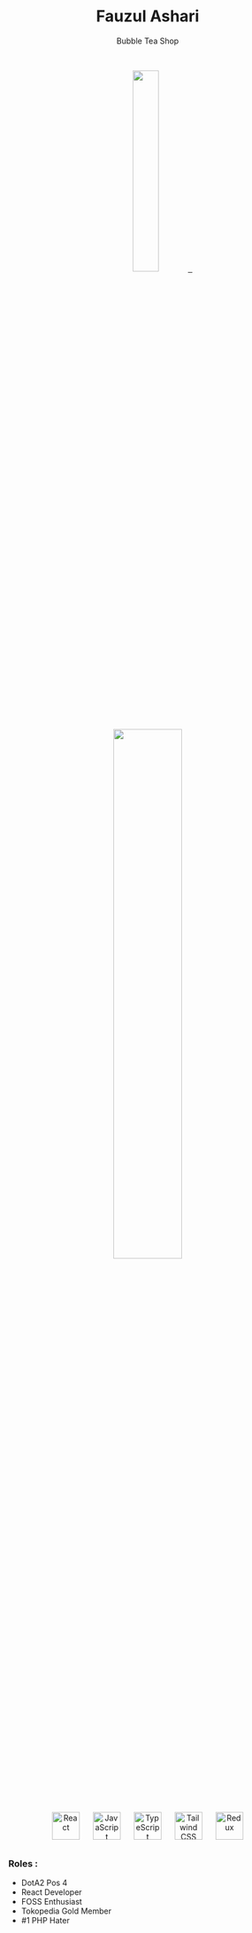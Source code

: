 <h1 align="center">
  <b>Fauzul Ashari</b>
</h1>
<p align="center">
  Bubble Tea Shop
 </p>
<br/>
<p align="center">
  <a href="https://instagram.com/paujul">
    <img width="30.5%" src="https://github-contribution-stats.vercel.app/api/?username=Paujul" />
    &nbsp;
    <br/>
    <img width="49.5%" src="https://github-readme-streak-stats.herokuapp.com/?user=Paujul&theme=gruvbox&hide_border=true" />
  </a>
</p>

<div align="center">  
<a href="https://reactjs.org/" target="_blank"><img style="margin: 10px" src="https://profilinator.rishav.dev/skills-assets/react-original-wordmark.svg" alt="React" height="50" /></a>  
<a href="https://www.javascript.com/" target="_blank"><img style="margin: 10px" src="https://profilinator.rishav.dev/skills-assets/javascript-original.svg" alt="JavaScript" height="50" /></a>  
<a href="https://www.typescriptlang.org/" target="_blank"><img style="margin: 10px" src="https://profilinator.rishav.dev/skills-assets/typescript-original.svg" alt="TypeScript" height="50" /></a>  
<a href="https://www.tailwindcss.com/" target="_blank"><img style="margin: 10px" src="https://profilinator.rishav.dev/skills-assets/tailwindcss.svg" alt="Tailwind CSS" height="50" /></a>
  <a href="https://redux.js.org/" target="_blank"><img style="margin: 10px" src="https://img.favpng.com/6/2/11/redux-react-javascript-freecodecamp-npm-png-favpng-6F2x50visKuC0trBQ0952Cm1E_t.jpg" alt="Redux" height="50" /></a> 
  </div>

### Roles :
- DotA2 Pos 4
- React Developer
- FOSS Enthusiast
- Tokopedia Gold Member
- #1 PHP Hater

